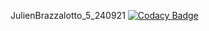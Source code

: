 JulienBrazzalotto_5_240921
[![Codacy Badge](https://app.codacy.com/project/badge/Grade/a4a28b9a094e4595935bbd643ce526b1)](https://www.codacy.com/gh/JulienBrazzalotto/JulienBrazzalotto_5_240921/dashboard?utm_source=github.com&amp;utm_medium=referral&amp;utm_content=JulienBrazzalotto/JulienBrazzalotto_5_240921&amp;utm_campaign=Badge_Grade)
